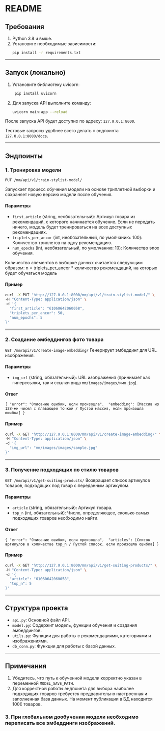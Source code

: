 # README 

## Требования

1. Python 3.8 и выше.
2. Установите необходимые зависимости:
   ```bash
   pip install -r requirements.txt
   ```
---

## Запуск (локально)

1. Установите библиотеку uvicorn:
    ```bash
     pip install uvicorn
     ```
2. Для запуска API выполните команду:
    ```bash
    uvicorn main:app --reload
    ```
После запуска API будет доступно по адресу: `127.0.0.1:8000`.

Тестовые запросы удобнее всего делать с эндпоинта `127.0.0.1:8000/docs`.

---

## Эндпоинты

### 1. **Тренировка модели**
`PUT /mm/api/v1/train-stylist-model/`

Запускает процесс обучения модели на основе триплетной выборки и сохраняет новую версию модели после обучения.

#### Параметры
- `first_article` (string, необязательный): Артикул товара из рекомендаций, с которого начинается обучение. Если не передать ничего, модель будет тренироваться на всех доступных рекомендациях.
- `triplets_per_ancor` (int, необязательный, по умолчанию: 100): Количество триплетов на одну рекомендацию.
- `num_epochs` (int, необязательный, по умолчанию: 10): Количество эпох обучения.

Количество элементов в выборке данных считается следующим образом:
n = triplets_per_ancor * количество рекомендаций, на которых будет обучаться модель

#### Пример
```bash
curl -X PUT "http://127.0.0.1:8000/mm/api/v1/train-stylist-model/" \
-H "Content-Type: application/json" \
-d '{
  "first_article": "61060642060058",
  "triplets_per_ancor": 50,
  "num_epochs": 5
}'
```

---

### 2. **Создание эмбеддингов фото товара**
`GET /mm/api/v1/create-image-embedding/`
Генерирует эмбеддинг для URL изображения.

#### Параметры
- `img_url` (string, обязательный): URL изображения (принимает как гиперссылки, так и ссылки вида `mm/images/images/имя.jpg`).

#### Ответ
`{
  "error": "Описание ошибки, если произошла", 
  "embedding": [Массив из 128-ми чисел с плавающей точкой / Пустой массив, если произошла ошибка]
}`

#### Пример
```bash
curl -X GET "http://127.0.0.1:8000/mm/api/v1/create-image-embedding/" \
-H "Content-Type: application/json" \
-d '{
  "img_url": "mm/images/images/sample.jpg"
}'
```

---

### 3. **Получение подходящих по стилю товаров**
`GET /mm/api/v1/get-suiting-products/`
Возвращает список артикулов товаров, подходящих под товар с переданным артикулом.

#### Параметры
- `article` (string, обязательный): Артикул товара.
- `top_n` (int, обязательный): Число, определяющее, сколько самых подходящих товаров необходимо найти.

#### Ответ
`{
  "error": "Описание ошибки, если произошла", 
  "articles": [Список артикулов в количестве top_n / Пустой список, если произошла ошибка]
}`

#### Пример
```bash
curl -X GET "http://127.0.0.1:8000/mm/api/v1/get-suiting-products/" \
-H "Content-Type: application/json" \
-d '{
  "article": "61060642060058",
  "top_n": 5
}'
```

---

## Структура проекта

- `api.py`: Основной файл API.
- `model.py`: Содержит модель, функции обучения и создания эмбеддингов.
- `utils.py`: Функции для работы с рекомендациями, категориями и изображениями.
- `db_conn.py`: Функции для работы с базой данных.

---

## Примечания

1. Убедитесь, что путь к обученной модели корректно указан в переменной `MODEL_SAVE_PATH`.
2. Для корректной работы эндпоинта для выбора наиболее подходящих товаров требуется предварительно настроенная и заполненная база данных.
На момент публикации в БД находится 1000 товаров.
### 3. При глобальном дообучении модели необходимо переписать все эмбеддинги изображений.

